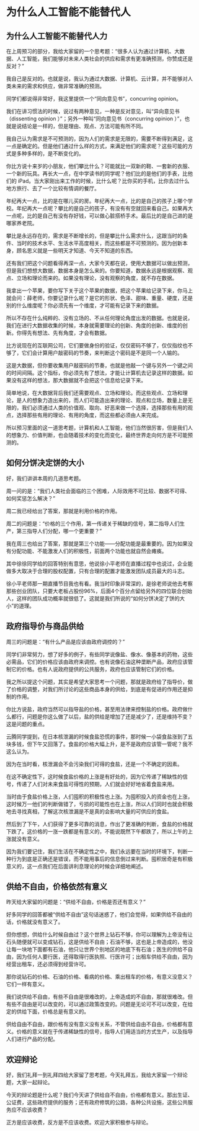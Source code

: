 # 为什么人工智能不能替代人
## 为什么人工智能不能替代人力
在上周预习的部分，我给大家留的一个思考题：“很多人认为通过计算机、大数据、人工智能，我们能够对未来人类社会的供应和需求有更准确预测，你赞成还是反对？”

我自己是反对的。也就是说，我认为通过大数据、计算机、云计算，并不能够对人类未来的需求和供应，做非常准确的预测。

同学们都说得非常好，我这里提供一个“同向意见书”，concurring opinion。

我们在讲习惯法的时候，说过有两种意见，一种是反对意见，叫“异向意见书（dissenting opinion ）”；另外一种叫“同向意见书（concurring opinion ）”，也就是说结论是一样的，但是理由、观点、方法可能有所不同。

我自己认为需求是不可预测的，因为人们的需求是无限的，需要不断得到满足，这一点是确定的。但是他们通过什么样的方式，来满足他们的需求呢？这些可能的方式是多种多样的，是不断变化的。

你比方说十来岁的小朋友，他们攀比什么？可能就比一双新的鞋、一套新的衣服、一个新的玩具。再长大一点，在中学读书的同学呢？他们比的是他们的手表，比他们的 iPad。当大家刚出来工作的时候，比什么呢？比你买的手机，比你去过什么地方旅行、去了一个比较有情调的餐厅。

年纪再大一点，比的是在哪儿买的房。年纪再大一点，比的是自己的孩子上哪个学校。年纪再大一点呢？攀比的是自己的孩子，有没有有空就回来看自己。如果再大一点呢，比的是自己有没有存好钱，可以做心脏搭桥手术。最后比的是自己进的是哪家养老院。

攀比是永远存在的，需求是不断增长的，但是攀比什么需求什么，这跟当时的条件、当时的技术水平、生活水平高度相关，而这些都是不可预测的。因为创新本身，顾名思义就是一些明天才知道、今天不知道的东西。

还有我们把这个问题看得再深一点，大家今天都在说，使用大数据可以做出预测，但是我们想想大数据，数据本身是怎么来的。你要知道，数据永远是根据观察、观点、立场和理论而来的。如果没有理论，没有观察的角度，就不存在数据。

我拿出一个苹果，要你写下关于这个苹果的数据，把这个苹果给记录下来，你马上就会问：薛老师，你要记录什么呢？是它的形状、色泽、甜味、重量、硬度，还是别的什么维度呢？你必须先有一个维度，才可能有记录下来的数据。

所以不存在什么纯粹的、没有立场的、不从任何理论角度出发的数据。也就是说，我们在进行大数据收集的时候，本身就需要理论的创新、角度的创新、维度的创新。你得先有想法、先有角度，才会有数据。

比方说现在的互联网公司，它们要做身份的验证，仅仅密码不够了，仅仅指纹也不够了，它们会计算用户敲密码的节奏，来判断这个密码是不是同一个人输的。

这是大数据，但你要收集用户敲密码的节奏，也就是他敲一个键与另外一个键之间的时间间隔。这个指标，你必须先有了想法，才能让计算机去记录这样的数据。如果没有这样的想法，那大数据就不会把这个信息给记录下来。

简单地说，在大数据背后我们还需要观点、立场和理论。而这些观点、立场和理论，是人的想象力造出来的，而人们可能造出来的理论、观点和立场，数量上是无限的，我们必须通过人类的价值观、取向、好恶来做一个选择，选择那些有用的观点，选择那些有用的理论、有用的角度，而这些都必须由人来完成。

所以预习里面的这一道思考题，计算机和人工智能，他们当然很厉害，但是我们人的想象力、价值判断，也会随着技术的变化而变化，最终世界走向何方是不可能预测的。
## 如何分饼决定饼的大小
好，我们讲讲本周的几道思考题。

周一问的是：“我们人类社会面临的三个困难，人际效用不可比较、数据不可得、如何奖惩怎么解决？”

周二我已经给出了答案，那就是利用价格的作用。

周二的问题是：“价格的三个作用，第一传递关于稀缺的信号，第二指导人们生产，第三指导人们分配，哪一个更重要？”

我在周三也给出了答案，那就是第三个功能——分配功能是最重要的。因为如果没有分配功能、不能激发人们的积极性，前面两个功能也就自然会瘫痪。

其中徐徐同学给的回答特别有意思，他说徐小平老师在直播过程中也说过，企业能做多大取决于合理的股权配置，只有合理的配置才能激发团队成员最大的斗志。

徐小平老师那一期直播节目我也有看。我当时印象非常深的，是徐老师说他去考察那些创业团队，只要大老板占股份96%，后面4个百分点留给另外的四位联合创始人，这样的团队成功概率就很低了。这就是我们所说的“如何分饼决定了饼的大小”的道理。
## 政府指导价与商品供给
周三的问题是：“有什么产品是应该由政府调控的？”

同学们非常努力，想了好多的例子，有些同学说像盐、像水、像基本的药物，这些必需品，它们的价格应该由政府来调控。也有说像石油这种垄断产品，政府应该管制它的价格。也有人说政府提供的公共服务，政府也应该管制它们的价格。

我之所以提这个问题，其实是希望大家思考一个问题，那就是政府给了指导价，做了价格的调整，对我们所讨论的这些商品本身的供给，到底是有促进的作用还是抑制的作用。

你比方说盐，政府当然可以指导盐的价格，甚至用法律来控制盐的价格。政府做什么都行，问题是你这么做了以后，盐的供给是增加了还是减少了，还是维持不变？这是问题的重点。

云腾同学提到，在日本核泄漏的时候食盐恐慌的事件，那时候一小袋食盐涨到了五块多钱，但下午又回落了。食盐的价格大幅上升，是不是政府应该管一管呢？我不这么认为。

因为在当时看，核泄漏会不会污染我们可得的食盐，还是一个不确定的因素。

在这不确定性下，这时候食盐价格的上涨是有好处的，因为它传递了稀缺性的信号，传递了人们对未来食盐可得性的预期，人们就会好好地省着食盐来用。

当时由于食盐价格上涨，人们囤积的积极性也上涨。为囤积投入的资金也在上涨，这时候万一他们的判断做错了，亏损的可能性也在上涨，所以人们同时也就会积极地去寻找真相，了解这次核泄漏是不是真的会影响大量的可供应的食盐。

然后到了下午，人们获得了更多可靠的消息，作出了更准确的判断，食盐的价格就下跌了。这价格的一涨一跌都是有意义的，不能说既然下午都跌了，所以上午的上涨就没有意义。

因为我们要记住，我们生活在不确定性之中，我们永远要在当时的环境下，判断一种行为到底是正确还是错误，而不能用事后的信息倒过来判断。囤积居奇是有积极意义的，这一点我们在后面讲利息理论的时候会详细地阐述。
## 供给不自由，价格依然有意义
昨天给大家留的问题是：“供给不自由，价格是否还有意义？”

好多同学的回答都被“供给不自由”这句话迷惑了，他们会觉得，如果供给不自由的话，价格就没有意义了。

但你想想，供给什么时候自由过？这个世界上钻石不够，你可以理解为上帝没有让石头随便就可以变成钻石，这是供给不自由；石油不够，这也是上帝造成的，他没让每一块地下面都有石油，他只让世界个别地区的地底下有石油；医生的供给不自由，因为任何人要行医，还得取得行医执照、行医许可；出租车供给不自由，因为经营出租车，还必须得到经营许可。

那你说钻石的价格、石油的价格、看病的价格、乘出租车的价格，有意义没意义？它们一样有意义。

我们说供给不自由，有些不自由是很难改的，上帝造成的不自由，那就很难改。但有些不自由是可以改变的，可以通过政策改变的。问题是无论可不可以改变，在给定的供给下面，价格总是有意义的。

供给自由不自由，跟价格有没有意义没有关系，不管供给自由不自由，价格都有意义。价格的意义就在于传递稀缺性的信号，指导人们用适当的方式生产，以及指导人们进行产品的分配。
## 欢迎辩论
好，我们礼拜一到礼拜四给大家留了思考题，今天礼拜五，我给大家留一个辩论题，大家一起辩论。

今天的辩论题是什么呢？我们今天讲了供给自不自由，价格都有意义。那出生证、公证费，这些政府提供的服务；还有政府修筑的公路，各种公共设施，这些公共服务应不应该收费？

正方是应该收费，反方是不应该收费。欢迎大家积极参与辩论。